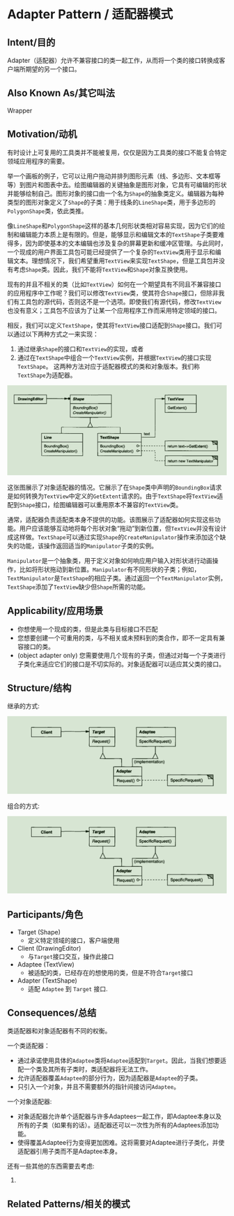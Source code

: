 # Adapter Pattern / 适配器模式

## Intent/目的

Adapter（适配器）允许不兼容接口的类一起工作，从而将一个类的接口转换成客户端所期望的另一个接口。

## Also Known As/其它叫法

Wrapper

## Motivation/动机

有时设计上可复用的工具类并不能被复用，仅仅是因为工具类的接口不能复合特定领域应用程序的需要。

举一个画板的例子，它可以让用户拖动并排列图形元素（线、多边形、文本框等等）到图片和图表中去。绘图编辑器的关键抽象是图形对象，它具有可编辑的形状并能够绘制自己。图形对象的接口由一个名为`Shape`的抽象类定义。编辑器为每种类型的图形对象定义了`Shape`的子类：用于线条的`LineShape`类，用于多边形的`PolygonShape`类，依此类推。

像`LineShape`和`PolygonShape`这样的基本几何形状类相对容易实现，因为它们的绘制和编辑能力本质上是有限的。但是，能够显示和编辑文本的`TextShape`子类要难得多，因为即使基本的文本编辑也涉及复杂的屏幕更新和缓冲区管理。与此同时，一个现成的用户界面工具包可能已经提供了一个复杂的`TextView`类用于显示和编辑文本。理想情况下，我们希望重用`TextView`来实现`TextShape`，但是工具包并没有考虑`Shape`类。因此，我们不能将`TextView`和`Shape`对象互换使用。

现有的并且不相关的类（比如`TextView`）如何在一个期望具有不同且不兼容接口的应用程序中工作呢？我们可以修改`TextView`类，使其符合`Shape`接口，但除非我们有工具包的源代码，否则这不是一个选项。即使我们有源代码，修改`TextView`也没有意义；工具包不应该为了让某一个应用程序工作而采用特定领域的接口。

相反，我们可以定义`TextShape`，使其将`TextView`接口适配到`Shape`接口。我们可以通过以下两种方式之一来实现：
1. 通过继承`Shape`的接口和`TextView`的实现，或者
2. 通过在`TextShape`中组合一个`TextView`实例，并根据`TextView`的接口实现`TextShape`。
这两种方法对应于适配器模式的类和对象版本。我们称`TextShape`为适配器。

![](/assets/notes/patterns/adapter_01.png)

这张图展示了对象适配器的情况。它展示了在`Shape`类中声明的`BoundingBox`请求是如何转换为`TextView`中定义的`GetExtent`请求的。由于`TextShape`将`TextView`适配到`Shape`接口，绘图编辑器可以重用原本不兼容的`TextView`类。

通常，适配器负责适配类本身不提供的功能。该图展示了适配器如何实现这些功能。用户应该能够互动地将每个形状对象“拖动”到新位置，但`TextView`并没有设计成这样做。`TextShape`可以通过实现`Shape`的`CreateManipulator`操作来添加这个缺失的功能，该操作返回适当的`Manipulator`子类的实例。

`Manipulator`是一个抽象类，用于定义对象如何响应用户输入对形状进行动画操作，比如将形状拖动到新位置。`Manipulator`有不同形状的子类；例如，`TextManipulator`是`TextShape`的相应子类。通过返回一个`TextManipulator`实例，`TextShape`添加了`TextView`缺少但`Shape`所需的功能。


## Applicability/应用场景

- 你想使用一个现成的类，但是此类与目标接口不匹配
- 您想要创建一个可重用的类，与不相关或未预料到的类合作，即不一定具有兼容接口的类。
- (object adapter only) 您需要使用几个现有的子类，但通过对每一个子类进行子类化来适应它们的接口是不切实际的。对象适配器可以适应其父类的接口。

## Structure/结构

继承的方式:

![](/assets/notes/patterns/adapter_02.png)

组合的方式:

![](/assets/notes/patterns/adapter_02.png)


## Participants/角色

- Target (Shape)
    - 定义特定领域的接口，客户端使用
- Client (DrawingEditor)
    - 与`Target`接口交互，操作此接口
- Adaptee (TextView)
    - 被适配的类，已经存在的想使用的类，但是不符合`Target`接口
- Adapter (TextShape)
    - 适配 `Adaptee` 到 `Target` 接口.

## Consequences/总结

类适配器和对象适配器有不同的权衡。

一个类适配器：

- 通过承诺使用具体的`Adaptee`类将`Adaptee`适配到`Target`。因此，当我们想要适配一个类及其所有子类时，类适配器将无法工作。
- 允许适配器覆盖`Adaptee`的部分行为，因为适配器是`Adaptee`的子类。
- 只引入一个对象，并且不需要额外的指针间接访问`Adaptee`。
   
一个对象适配器:

- 对象适配器允许单个适配器与许多Adaptees一起工作，即Adaptee本身以及所有的子类（如果有的话）。适配器还可以一次性为所有的Adaptees添加功能。
- 使得覆盖Adaptee行为变得更加困难。这将需要对Adaptee进行子类化，并使适配器引用子类而不是Adaptee本身。

还有一些其他的东西需要去考虑:

1.  

## Related Patterns/相关的模式


